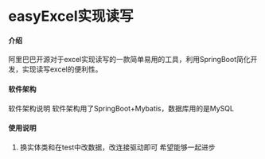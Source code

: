 # easyExcel实现读写

#### 介绍
阿里巴巴开源对于excel实现读写的一款简单易用的工具，利用SpringBoot简化开发，实现读写excel的便利性。

#### 软件架构
软件架构说明
软件架构用了SpringBoot+Mybatis，数据库用的是MySQL

#### 使用说明

1.  换实体类和在test中改数据，改连接驱动即可
希望能够一起进步